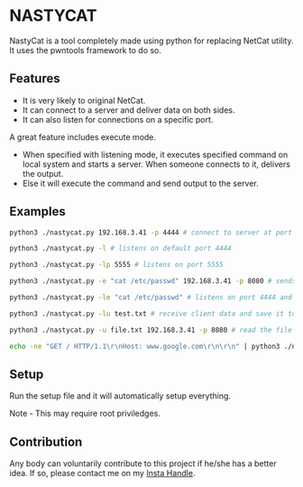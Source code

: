 # NASTYCAT

NastyCat is a tool completely made using python for replacing NetCat utility. It uses the pwntools framework to do so.

## Features

- It is very likely to original NetCat.
- It can connect to a server and deliver data on both sides.
- It can also listen for connections on a specific port.

A great feature includes execute mode.
- When specified with listening mode, it executes specified command on local system and starts a server. When someone connects to it, delivers the output.
- Else it will execute the command and send output to the server.

## Examples

```bash
python3 ./nastycat.py 192.168.3.41 -p 4444 # connect to server at port 4444
```
```bash
python3 ./nastycat.py -l # listens on default port 4444
```
```bash
python3 ./nastycat.py -lp 5555 # listens on port 5555
```
```bash
python3 ./nastycat.py -e "cat /etc/passwd" 192.168.3.41 -p 8080 # sends the output to port 8080
```
```bash
python3 ./nastycat.py -le "cat /etc/passwd" # listens on port 4444 and sends the output when client connects
```
```bash
python3 ./nastycat.py -lu test.txt # receive client data and save it to specified file.
```
```bash
python3 ./nastycat.py -u file.txt 192.168.3.41 -p 8080 # read the file contents and send it to the server.
```
```bash
echo -ne "GET / HTTP/1.1\r\nHost: www.google.com\r\n\r\n" | python3 ./nastycat.py google.com 80 # same old school method of invoking web requests.
```

## Setup

Run the setup file and it will automatically setup everything.

Note - This may require root priviledges.

## Contribution
Any body can voluntarily contribute to this project if he/she has a better idea.
If so, please contact me on my [Insta Handle](https://www.instagram.com/sayanray385/).
